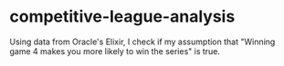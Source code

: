 # competitive-league-analysis
Using data from Oracle's Elixir, I check if my assumption that "Winning game 4 makes you more likely to win the series" is true.
